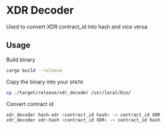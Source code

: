 # XDR Decoder

Used to convert XDR contract_id into hash and vice versa.

## Usage

Build binary

```bash
cargo build --release
```

Copy the binary into your `$PATH`

```bash
cp ./target/release/xdr_decoder /usr/local/bin/
```

Convert contract id

```bash
xdr_decoder hash-xdr <contract_id hash> -> contract_id XDR
xdr_decoder xdr-hash <contract_id XDR> -> contract_id hash
```

